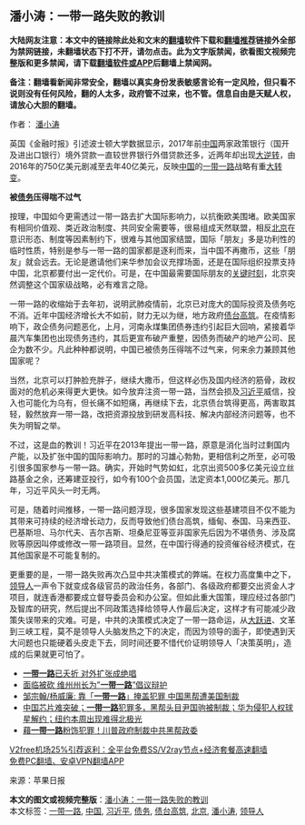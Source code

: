  <h2>潘小涛：一带一路失败的教训</h2> <p class="notice"><b>大陆网友注意：本文中的链接除此处和文末的<a href="https://github.com/bannedbook/fanqiang" >翻墙</a>软件下载和<a href="https://github.com/killgcd/justmysocks/blob/master/README.md">翻墙推荐</a>链接外全部为禁网链接，未翻墙状态下打不开，请勿点击。此为文字版禁闻，欲看图文视频完整版和更多禁闻，请下载<a href="https://github.com/bannedbook/fanqiang">翻墙软件或APP</a>后翻墙上禁闻网。</p><p>备注：翻墙看新闻非常安全，翻墙以真实身份发表敏感言论有一定风险，但只看不说则没有任何风险，翻的人太多，政府管不过来，也不管。信息自由是天赋人权，请放心大胆的翻墙。</b></p>  <div class="entry"> <p>作者： <a href="https://www.bannedbook.org/bnews/tag/%E6%BD%98%E5%B0%8F%E6%B6%9B/" class="st_tag internal_tag" rel="tag" title="标签 潘小涛 下的日志">潘小涛</a></p> <p>英国《金融时报》引述波士顿大学数据显示，2017年前<span class='wp_keywordlink_affiliate'><a href="https://www.bannedbook.org/" title="中国" target="_blank">中国</a></span>两家政策银行（国开及进出口银行）境外贷款一直较世界银行外借贷款还多，近两年却出现<span class='wp_keywordlink'><a href="https://www.bannedbook.org/forum2/topic1081.html" title="韩丁  大逆转：中国的私有化1979-1989" target="_blank">大逆转</a></span>，由2016年的750亿美元剧减至去年40亿美元，反映<a href="https://www.bannedbook.org/bnews/tag/%E4%B8%AD%E5%9B%BD/" class="st_tag internal_tag" rel="tag" title="标签 中国 下的日志">中国</a>的<a href="https://www.bannedbook.org/bnews/tag/%e4%b8%80%e5%b8%a6%e4%b8%80%e8%b7%af/" class="st_tag internal_tag" rel="tag" title="标签 一带一路 下的日志">一带一路</a>战略有重<span class='wp_keywordlink'><a href="https://www.bannedbook.org/forum2/topic893.html" title="大转变  后共产主义与后社会主义研究" target="_blank">大转变</a></span>。</p>  <p><strong>被<a href="https://www.bannedbook.org/bnews/tag/%e5%80%ba%e5%8a%a1/" class="st_tag internal_tag" rel="tag" title="标签 债务 下的日志">债务</a>压得喘不过气</strong></p> <p>按理，中国如今更需透过一带一路去扩大国际影响力，以抗衡欧美围堵。欧美国家有相同价值观、类近政治制度、共同安全需要等，很易组成天然联盟，相反<a href="https://www.bannedbook.org/bnews/tag/%e5%8c%97%e4%ba%ac/" class="st_tag internal_tag" rel="tag" title="标签 北京 下的日志">北京</a>在意识形态、制度等因素制约下，很难与其他国家结盟，国际「朋友」多是功利性的临时性质，特别是参与一带一路的国家都是逐利而来，当中国不再撒币，这些「朋友」就会远去。无论是邀请他们来华参加会议充撑场面，还是在国际组织投票支持中国，北京都要付出一定代价。可是，在中国最需要国际朋友的<span class='wp_keywordlink'><a href="https://www.bannedbook.org/forum2/topic151.html" title="关键时刻：李鹏日记" target="_blank">关键时刻</a></span>，北京突然调整这个国家级战略，必有难言之隐。</p>  <p>一带一路的收缩始于去年初，说明武肺疫情前，北京已对庞大的国际投资及债务吃不消。近年中国经济增长大不如前，财力无以为继，地方政府<a href="https://www.bannedbook.org/bnews/tag/%E5%80%BA%E5%8F%B0%E9%AB%98%E7%AD%91/" class="st_tag internal_tag" rel="tag" title="标签 债台高筑 下的日志">债台高筑</a>。在疫情影响下，政企债务问题恶化，上月，河南永煤集团债券违约引起巨大回响，紧接着华晨汽车集团也出现债务违约，其后更宣布破产重整，因债务而破产的地产公司、民企为数不少。凡此种种都说明，中国已被债务压得喘不过气来，何来余力兼顾其他国家呢？</p> <p>当然，北京可以打肿脸充胖子，继续大撒币，但这样必伤及国内经济的筋骨，政权面对的危机必来得更大更快。如今放弃注资一带一路，当然会损及<a href="https://www.bannedbook.org/bnews/tag/%e4%b9%a0%e8%bf%91%e5%b9%b3/" class="st_tag internal_tag" rel="tag" title="标签 习近平 下的日志">习近平</a>威信，投入也可能化为乌有，但长痛不如短痛，再继续下去，北京债台筑得更高，两害取其轻，毅然放弃一带一路，改把资源投放到研发高科技、解决内部经济问题等，也不失为明智之举。</p>  <p>不过，这是血的教训！习近平在2013年提出一带一路，原意是消化当时过剩国内产能，以及扩张中国的国际影响力。那时的习雄心勃勃，更相信利之所至，必可吸引很多国家参与一带一路。确实，开始时气势如虹，北京出资500多亿美元设立丝路基金之余，还筹建亚投行，如今有100个会员国，法定资本1,000亿美元。那几年，习近平风头一时无两。</p> <p>可是，随着时间推移，一带一路问题浮现，很多国家发现这些基建项目不仅不能为其带来可持续的经济增长动力，反而导致他们债台高筑，缅甸、泰国、马来西亚、巴基斯坦、马尔代夫、吉尔吉斯、坦桑尼亚等亚非国家先后因为不堪债务、涉及腐败等原因叫停或修改一带一路项目。显然，在中国行得通的投资催谷经济模式，在其他国家是不可能复制的。</p>  <p>更重要的是，一带一路失败再次凸显中共决策模式的弊端。在权力高度集中之下，<a href="https://www.bannedbook.org/bnews/tag/%E9%A2%86%E5%AF%BC%E4%BA%BA/" class="st_tag internal_tag" rel="tag" title="标签 领导人 下的日志">领导人</a>一声令下就变成各级官员的政治任务，各部门、各级政府都要交出资金人才项目，就连香港都要成立督导委员会和办公室。但如此重大国策，理应经过各部门及智库的研究，然后提出不同政策选择给领导人作最后决定，这样才有可能减少政策失误带来的灾难。可是，中共的决策模式决定了一带一路命运，从<span class='wp_keywordlink'><a href="https://www.bannedbook.org/forum2/topic242.html" title="大跃进亲历记" target="_blank">大跃进</a></span>、文革到三峡工程，莫不是领导人头脑发热之下的决定，而因为领导的面子，即使遇到天大问题也只能硬着头皮走下去，同时间还要不惜代价证明领导人「决策英明」，造成的后果就更可怕了。</p> <ul class='op-related-articles' title='相关阅读'> <li><a href='https://www.bannedbook.org/bnews/ssgc/20201217/1449850.html' target='_blank'><b>一带一路</b>已夭折 对外扩张成绝唱</a></li> <li><a href='https://www.bannedbook.org/bnews/baitai/20201212/1446371.html' target='_blank'>面临被砍 维州州长为”<b>一带一路</b>”倡议辩护</a></li> <li><a href='https://www.bannedbook.org/bnews/baitai/20201211/1445702.html' target='_blank'>邹宗翰/杨威廉: 靠「<b>一带一路</b>」掩盖犯罪 中国黑帮遭美国制裁</a></li> <li><a href='https://www.bannedbook.org/bnews/bannedvideo/20201211/1445673.html' target='_blank'>中国芯片难突破；<b>一带一路</b>犯罪多，黑帮头目尹国驹被制裁；华为侵犯人权球星解约；纽约本周出现难得北极光</a></li> <li><a href='https://www.bannedbook.org/bnews/taiwannews/20201210/1445464.html' target='_blank'>藉<b>一带一路</b>粉饰犯罪！川普政府制裁中共黑帮政委</a></li> </ul> <p class="texttj"> <a href="https://www.bannedbook.org/forum23/topic22702.html" target="_blank">V2free机场25%引荐返利：全平台免费SS/V2ray节点+经济套餐高速翻墙</a><br/> <a href="https://github.com/bannedbook/fanqiang/wiki/%E7%A6%81%E9%97%BB%E7%BD%91%E5%AE%89%E5%8D%93%E7%BF%BB%E5%A2%99%E6%96%B0%E9%97%BBAPP" target="_blank">免费PC翻墙、安卓VPN翻墙APP</a></p><p> 来源：苹果日报 </p><a name='sharetosocial'></a>       <div><b>本文的图文或视频完整版</b>：<a href='https://www.bannedbook.org/bnews/comments/20201219/1450801.html'>潘小涛：一带一路失败的教训</a></div>  </div><!--END ENTRY--> <div class="postfooter"> <div>本文标签：<a href="https://www.bannedbook.org/bnews/tag/%e4%b8%80%e5%b8%a6%e4%b8%80%e8%b7%af/" rel="tag">一带一路</a>, <a href="https://www.bannedbook.org/bnews/tag/%E4%B8%AD%E5%9B%BD/" rel="tag">中国</a>, <a href="https://www.bannedbook.org/bnews/tag/%e4%b9%a0%e8%bf%91%e5%b9%b3/" rel="tag">习近平</a>, <a href="https://www.bannedbook.org/bnews/tag/%e5%80%ba%e5%8a%a1/" rel="tag">债务</a>, <a href="https://www.bannedbook.org/bnews/tag/%E5%80%BA%E5%8F%B0%E9%AB%98%E7%AD%91/" rel="tag">债台高筑</a>, <a href="https://www.bannedbook.org/bnews/tag/%e5%8c%97%e4%ba%ac/" rel="tag">北京</a>, <a href="https://www.bannedbook.org/bnews/tag/%E6%BD%98%E5%B0%8F%E6%B6%9B/" rel="tag">潘小涛</a>, <a href="https://www.bannedbook.org/bnews/tag/%E9%A2%86%E5%AF%BC%E4%BA%BA/" rel="tag">领导人</a></div>  </div><!--END POSTFOOTER--> 